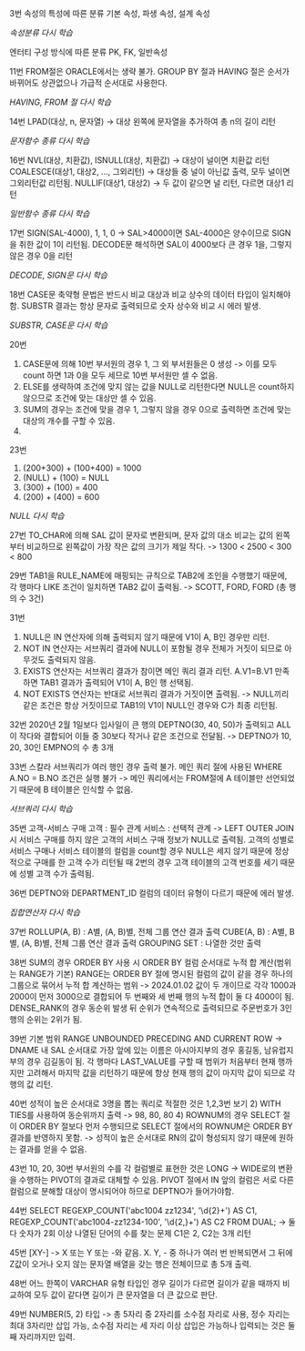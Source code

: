 3번 
속성의 특성에 따른 분류
기본 속성, 파생 속성, 설계 속성

*속성분류 다시 학습*

엔터티 구성 방식에 따른 분류
PK, FK, 일반속성

11번
FROM절은 ORACLE에서는 생략 불가.
GROUP BY 절과 HAVING 절은 순서가 바뀌어도 상관없으나 가급적 순서대로 사용한다.

*HAVING, FROM 절 다시 학습*

14번
LPAD(대상, n, 문자열) -> 대상 왼쪽에 문자열을 추가하여 총 n의 길이 리턴

*문자함수 종류 다시 학습*

16번
NVL(대상, 치환값), ISNULL(대상, 치환값) -> 대상이 널이면 치환값 리턴
COALESCE(대상1, 대상2, ..., 그외리턴) -> 대상들 중 널이 아닌값 출력, 모두 널이면 그외리턴값 리턴됨.
NULLIF(대상1, 대상2) -> 두 값이 같으면 널 리턴, 다르면 대상1 리턴

*일반함수 종류 다시 학습*

17번
SIGN(SAL-4000), 1, 1, 0 -> SAL>4000이면 SAL-4000은 양수이므로 SIGN을 취한 값이 1이 리턴됨.
DECODE문 해석하면 SAL이 4000보다 큰 경우 1을, 그렇지 않은 경우 0을 리턴

*DECODE, SIGN문 다시 학습*

18번
CASE문 축약형 문법은 반드시 비교 대상과 비교 상수의 데이터 타입이 일치해야함.
SUBSTR 결과는 항상 문자로 출력되므로 숫자 상수와 비교 시 에러 발생.

*SUBSTR, CASE문 다시 학습*

20번
1) CASE문에 의해 10번 부서원의 경우 1, 그 외 부서원들은 0 생성 -> 이를 모두 count 하면 1과 0을 모두 세므로 10번 부서원만 셀 수 없음.
2) ELSE를 생략하여 조건에 맞지 않는 값을 NULL로 리턴한다면 NULL은 count하지 않으므로 조건에 맞는 대상만 셀 수 있음.
3) SUM의 경우는 조건에 맞을 경우 1, 그렇지 않을 경우 0으로 출력하면 조건에 맞는 대상의 개수를 구할 수 있음.
4) 

23번
1) (200+300) + (100+400) = 1000
2) (NULL) + (100) = NULL
3) (300) + (100) = 400
4) (200) + (400) = 600

*NULL 다시 학습*

27번
TO_CHAR에 의해 SAL 값이 문자로 변환되며, 문자 값의 대소 비교는 값의 왼쪽부터 비교하므로 왼쪽값이 가장 작은 값의 크기가 제일 작다.
-> 1300 < 2500 < 300 < 800

29번
TAB1을 RULE_NAME에 매핑되는 규칙으로 TAB2에 조인을 수행했기 때문에, 각 행마다 LIKE 조건이 일치하면 TAB2 값이 출력됨.
-> SCOTT, FORD, FORD (총 행의 수 3건)

31번
1) NULL은 IN 연산자에 의해 출력되지 않기 때문에 V1이 A, B인 경우만 리턴.
2) NOT IN 연산자는 서브쿼리 결과에 NULL이 포함될 경우 전체가 거짓이 되므로 아무것도 출력되지 않음.
3) EXISTS 연산자는 서브쿼리 결과가 참이면 메인 쿼리 결과 리턴.
   A.V1=B.V1 만족하면 TAB1 결과가 출력되어 V1이 A, B인 행 선택됨.
4) NOT EXISTS 연산자는 반대로 서브쿼리 결과가 거짓이면 출력됨.
   -> NULL끼리 같은 조건은 항상 거짓이므로 TAB1의 V1이 NULL인 경우와 C가 최종 리턴됨.

32번
2020년 2월 1일보다 입사일이 큰 행의 DEPTNO(30, 40, 50)가 출력되고 ALL이 작다와 결합되어 이들 중 30보다 작거나 같은 조건으로 전달됨.
-> DEPTNO가 10, 20, 30인 EMPNO의 수 총 3개

33번
스칼라 서브쿼리가 여러 행인 경우 출력 불가.
메인 쿼리 절에 사용된 WHERE A.NO = B.NO 조건은 실행 불가
-> 메인 쿼리에서는 FROM절에 A 테이블만 선언되었기 때문에 B 테이블은 인식할 수 없음.

*서브쿼리 다시 학습*

35번
고객-서비스 구매
고객 : 필수 관계
서비스 : 선택적 관계
-> LEFT OUTER JOIN 시 서비스 구매를 하지 않은 고객의 서비스 구매 정보가 NULL로 출력됨.
고객의 성별로 서비스 구매나 서비스 테이블의 컬럼을 count할 경우 NULL은 세지 않기 때문에 정상적으로 구매를 한 고객 수가 리턴될 때 2번의 경우 고객 테이블의 고객 번호를 세기 때문에 성별 고객 수가 출력됨.

36번
DEPTNO와 DEPARTMENT_ID 컬럼의 데이터 유형이 다르기 때문에 에러 발생.

*집합연산자 다시 학습*

37번
ROLLUP(A, B) : A별, (A, B)별, 전체 그룹 연산 결과 출력
CUBE(A, B) : A별, B별, (A, B)별, 전체 그룹 연산 결과 출력
GROUPING SET : 나열한 것만 출력

38번
SUM의 경우 ORDER BY 사용 시 ORDER BY 컬럼 순서대로 누적 합 계산(범위는 RANGE가 기본)
RANGE는 ORDER BY 절에 명시된 컬럼의 값이 같을 경우 하나의 그룹으로 묶어서 누적 합 계산하는 범위
-> 2024.01.02 값이 두 개이므로 각각 1000과 2000이 먼저 3000으로 결합되어 두 번째와 세 번째 행의 누적 합이 둘 다 4000이 됨.
DENSE_RANK의 경우 동순위 발생 뒤 순위가 연속적으로 출력되므로 주문번호가 3인 행의 순위는 2위가 됨.

39번
기본 범위 RANGE UNBOUNDED PRECEDING AND CURRENT ROW
-> DNAME 내 SAL 순서대로 가장 앞에 있는 이름은 아시아지부의 경우 홍길동, 남유럽지부의 경우 김길동이 됨.
각 행마다 LAST_VALUE를 구할 때 범위가 처음부터 현재 행까지만 고려해서 마지막 값을 리턴하기 때문에 항상 현재 행의 값이 마지막 값이 되므로 각 행의 값 리턴.

40번
성적이 높은 순서대로 3명을 뽑는 쿼리로 적절한 것은 1,2,3번 보기
2) WITH TIES를 사용하여 동순위까지 출력 -> 98, 80, 80
4) ROWNUM의 경우 SELECT 절이 ORDER BY 절보다 먼저 수행되므로 SELECT 절에서의 ROWNUM은 ORDER BY 결과를 반영하지 못함.
	-> 성적이 높은 순서대로 RN의 값이 형성되지 않기 때문에 원하는 결과를 얻을 수 없음.

43번
10, 20, 30번 부서원의 수를 각 컬럼별로 표현한 것은 LONG -> WIDE로의 변환을 수행하는 PIVOT의 결과로 대체할 수 있음.
PIVOT 절에서 IN 앞의 컬럼은 서로 다른 컬럼으로 분해할 대상이 명시되어야 하므로 DEPTNO가 들어가야함.

44번
SELECT REGEXP_COUNT('abc1004 zz1234', '\d{2}+') AS C1, 
	REGEXP_COUNT('abc1004-zz1234-100', '\d{2,}+') AS C2 FROM DUAL;
-> 둘 다 숫자가 2회 이상 나열된 단어의 수를 찾는 문제
C1은 2, C2는 3개 리턴

45번
[XY-] -> X 또는 Y 또는 -와 같음.
X. Y, - 중 하나가 여러 번 반복되면서 그 뒤에 Z값이 오거나 오지 않는 문자열 배열을 갖는 행은 전체이므로 총 5개 출력.

48번
어느 한쪽이 VARCHAR 유형 타입인 경우 길이가 다르면 길이가 같을 때까지 비교하여 모두 값이 같다면 길이가 큰 문자열을 더 큰 값으로 판단.

49번
NUMBER(5, 2) 타입 -> 총 5자리 중 2자리를 소수점 자리로 사용, 정수 자리는 최대 3자리만 삽입 가능, 소수점 자리는 세 자리 이상 삽입은 가능하나 입력되는 것은 둘째 자리까지만 입력.
